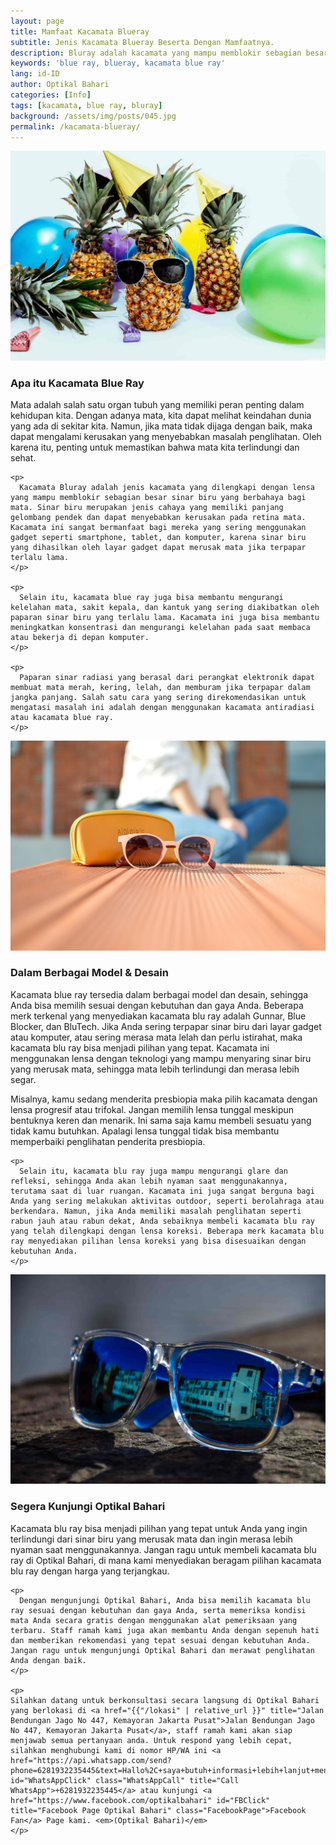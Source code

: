 ```yaml
---
layout: page
title: Mamfaat Kacamata Blueray
subtitle: Jenis Kacamata Blueray Beserta Dengan Mamfaatnya.
description: Bluray adalah kacamata yang mampu memblokir sebagian besar sinar biru yang berbahaya.
keywords: 'blue ray, blueray, kacamata blue ray'
lang: id-ID
author: Optikal Bahari
categories: [Info]
tags: [kacamata, blue ray, bluray]
background: /assets/img/posts/045.jpg
permalink: /kacamata-blueray/
---
```


<div class="card shadow p-3 bg-white mb-5">
  <img src="/assets/img/posts/048.jpg" class="card-img-top" alt="kacamata cicilan">
  <div class="card-body">
    <h3 class="card-title">
      Apa itu Kacamata Blue Ray
    </h3>
    <p class="card-text">
      Mata adalah salah satu organ tubuh yang memiliki peran penting dalam kehidupan kita. Dengan adanya mata, kita dapat melihat keindahan dunia yang ada di sekitar kita. Namun, jika mata tidak dijaga dengan baik, maka dapat mengalami kerusakan yang menyebabkan masalah penglihatan. Oleh karena itu, penting untuk memastikan bahwa mata kita terlindungi dan sehat.
    </p>

    <p>
      Kacamata Bluray adalah jenis kacamata yang dilengkapi dengan lensa yang mampu memblokir sebagian besar sinar biru yang berbahaya bagi mata. Sinar biru merupakan jenis cahaya yang memiliki panjang gelombang pendek dan dapat menyebabkan kerusakan pada retina mata. Kacamata ini sangat bermanfaat bagi mereka yang sering menggunakan gadget seperti smartphone, tablet, dan komputer, karena sinar biru yang dihasilkan oleh layar gadget dapat merusak mata jika terpapar terlalu lama.
    </p>

    <p>
      Selain itu, kacamata blue ray juga bisa membantu mengurangi kelelahan mata, sakit kepala, dan kantuk yang sering diakibatkan oleh paparan sinar biru yang terlalu lama. Kacamata ini juga bisa membantu meningkatkan konsentrasi dan mengurangi kelelahan pada saat membaca atau bekerja di depan komputer.
    </p>

    <p>
      Paparan sinar radiasi yang berasal dari perangkat elektronik dapat membuat mata merah, kering, lelah, dan memburam jika terpapar dalam jangka panjang. Salah satu cara yang sering direkomendasikan untuk mengatasi masalah ini adalah dengan menggunakan kacamata antiradiasi atau kacamata blue ray.
    </p>
  </div>
</div>

<div class="card shadow p-3 bg-white mb-5">
  <img src="/assets/img/posts/049.jpg" class="card-img-top" alt="Pilih Beli Kacamata yang Bisa Nyicil Sesuai Kebutuhan">
  <div class="card-body">
    <h3 class="card-title">Dalam Berbagai Model & Desain</h3>
    <p class="card-text">
      Kacamata blue ray tersedia dalam berbagai model dan desain, sehingga Anda bisa memilih sesuai dengan kebutuhan dan gaya Anda. Beberapa merk terkenal yang menyediakan kacamata blu ray adalah Gunnar, Blue Blocker, dan BluTech. Jika Anda sering terpapar sinar biru dari layar gadget atau komputer, atau sering merasa mata lelah dan perlu istirahat, maka kacamata blu ray bisa menjadi pilihan yang tepat. Kacamata ini menggunakan lensa dengan teknologi yang mampu menyaring sinar biru yang merusak mata, sehingga mata lebih terlindungi dan merasa lebih segar.
    </p>
    <p>
      Misalnya, kamu sedang menderita presbiopia maka pilih kacamata dengan lensa progresif atau trifokal. Jangan memilih lensa tunggal meskipun bentuknya keren dan menarik. Ini sama saja kamu membeli sesuatu yang tidak kamu butuhkan. Apalagi lensa tunggal tidak bisa membantu memperbaiki penglihatan penderita presbiopia.
    </p>
    
    <p>
      Selain itu, kacamata blu ray juga mampu mengurangi glare dan refleksi, sehingga Anda akan lebih nyaman saat menggunakannya, terutama saat di luar ruangan. Kacamata ini juga sangat berguna bagi Anda yang sering melakukan aktivitas outdoor, seperti berolahraga atau berkendara. Namun, jika Anda memiliki masalah penglihatan seperti rabun jauh atau rabun dekat, Anda sebaiknya membeli kacamata blu ray yang telah dilengkapi dengan lensa koreksi. Beberapa merk kacamata blu ray menyediakan pilihan lensa koreksi yang bisa disesuaikan dengan kebutuhan Anda.
    </p>  

  </div>
</div>

<div class="card shadow p-3 bg-white mb-5">
  <img src="/assets/img/posts/050.jpg" class="card-img-top" alt="Aman dari Riba ketika Beli Kacamata yang Bisa Nyicil di Sini">
  <div class="card-body">
    <h3 class="card-title">Segera Kunjungi Optikal Bahari</h3>
    <p class="card-text">
      Kacamata blu ray bisa menjadi pilihan yang tepat untuk Anda yang ingin terlindungi dari sinar biru yang merusak mata dan ingin merasa lebih nyaman saat menggunakannya. Jangan ragu untuk membeli kacamata blu ray di Optikal Bahari, di mana kami menyediakan beragam pilihan kacamata blu ray dengan harga yang terjangkau.
    </p>
    
    <p>
      Dengan mengunjungi Optikal Bahari, Anda bisa memilih kacamata blu ray sesuai dengan kebutuhan dan gaya Anda, serta memeriksa kondisi mata Anda secara gratis dengan menggunakan alat pemeriksaan yang terbaru. Staff ramah kami juga akan membantu Anda dengan sepenuh hati dan memberikan rekomendasi yang tepat sesuai dengan kebutuhan Anda. Jangan ragu untuk mengunjungi Optikal Bahari dan merawat penglihatan Anda dengan baik.
    </p>
    
    <p>
    Silahkan datang untuk berkonsultasi secara langsung di Optikal Bahari yang berlokasi di <a href="{{"/lokasi" | relative_url }}" title="Jalan Bendungan Jago No 447, Kemayoran Jakarta Pusat">Jalan Bendungan Jago No 447, Kemayoran Jakarta Pusat</a>, staff ramah kami akan siap menjawab semua pertanyaan anda. Untuk respond yang lebih cepat, silahkan menghubungi kami di nomor HP/WA ini <a href="https://api.whatsapp.com/send?phone=6281932235445&text=Hallo%2C+saya+butuh+informasi+lebih+lanjut+mengenai+Optikal+Bahari" id="WhatsAppClick" class="WhatsAppCall" title="Call WhatsApp">+6281932235445</a> atau kunjungi <a href="https://www.facebook.com/optikalbahari" id="FBClick" title="Facebook Page Optikal Bahari" class="FacebookPage">Facebook Fan</a> Page kami. <em>(Optikal Bahari)</em>
    </p>
</div>
</div>
